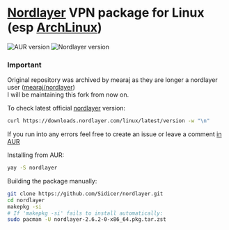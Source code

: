 # [Nordlayer](https://nordlayer.com) VPN package for Linux (esp [ArchLinux](https://archlinux.org/)) 
![AUR version](https://img.shields.io/aur/version/nordlayer) ![Nordlayer version](https://img.shields.io/badge/nordlayer-2.6.2-green)
### Important
Original repository was archived by mearaj as they are longer a nordlayer user ([mearaj/nordlayer](https://github.com/mearaj/nordlayer)) <br>
I will be maintaining this fork from now on.

To check latest official [nordlayer](https://nordlayer.com) version:
```sh
curl https://downloads.nordlayer.com/linux/latest/version -w "\n"
```
If you run into any errors feel free to create an issue or leave a comment [in AUR](https://aur.archlinux.org/packages/nordlayer)

Installing from AUR:
```sh
yay -S nordlayer
```

Building the package manually:
```sh
git clone https://github.com/Sidicer/nordlayer.git
cd nordlayer
makepkg -si
# If 'makepkg -si' fails to install automatically:
sudo pacman -U nordlayer-2.6.2-0-x86_64.pkg.tar.zst
```
